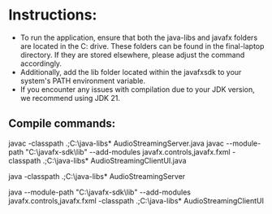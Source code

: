 # Instructions:

- To run the application, ensure that both the java-libs and javafx folders are located in the C: drive. These folders can be found in the final-laptop directory. If they are stored elsewhere, please adjust the command accordingly.   
- Additionally, add the lib folder located within the javafxsdk to your system's PATH environment variable.
- If you encounter any issues with compilation due to your JDK version, we recommend using JDK 21. 

## Compile commands:
javac -classpath .;C:\java-libs\* AudioStreamingServer.java
javac --module-path "C:\javafx-sdk\lib" --add-modules javafx.controls,javafx.fxml -classpath .;C:\java-libs\* AudioStreamingClientUI.java



java -classpath .;C:\java-libs\* AudioStreamingServer




java --module-path "C:\javafx-sdk\lib" --add-modules javafx.controls,javafx.fxml -classpath .;C:\java-libs\* AudioStreamingClientUI

